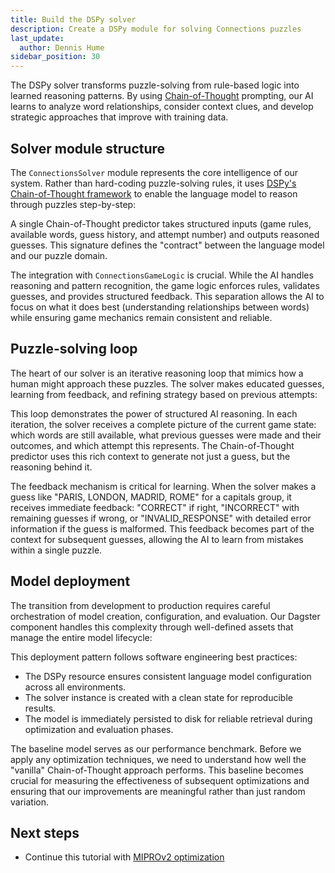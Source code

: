 ```yaml
---
title: Build the DSPy solver
description: Create a DSPy module for solving Connections puzzles
last_update:
  author: Dennis Hume
sidebar_position: 30
---
```



The DSPy solver transforms puzzle-solving from rule-based logic into learned reasoning patterns. By using [Chain-of-Thought](https://arxiv.org/abs/2201.11903) prompting, our AI learns to analyze word relationships, consider context clues, and develop strategic approaches that improve with training data.

## Solver module structure

The `ConnectionsSolver` module represents the core intelligence of our system. Rather than hard-coding puzzle-solving rules, it uses [DSPy's Chain-of-Thought framework](https://DSPy.ai/api/modules/ChainOfThought/) to enable the language model to reason through puzzles step-by-step:

<CodeExample
  path="docs_projects/project_dspy/dspy_modules/solver.py"
  language="python"
  startAfter="start_connections_solver"
  endBefore="end_connections_solver"
  title="dspy_modules/solver.py"
/>

A single Chain-of-Thought predictor takes structured inputs (game rules, available words, guess history, and attempt number) and outputs reasoned guesses. This signature defines the "contract" between the language model and our puzzle domain.

The integration with `ConnectionsGameLogic` is crucial. While the AI handles reasoning and pattern recognition, the game logic enforces rules, validates guesses, and provides structured feedback. This separation allows the AI to focus on what it does best (understanding relationships between words) while ensuring game mechanics remain consistent and reliable.

## Puzzle-solving loop

The heart of our solver is an iterative reasoning loop that mimics how a human might approach these puzzles. The solver makes educated guesses, learning from feedback, and refining strategy based on previous attempts:

<CodeExample
  path="docs_projects/project_dspy/dspy_modules/solver.py"
  language="python"
  startAfter="start_solving_loop"
  endBefore="end_solving_loop"
  title="dspy_modules/solver.py"
/>

This loop demonstrates the power of structured AI reasoning. In each iteration, the solver receives a complete picture of the current game state: which words are still available, what previous guesses were made and their outcomes, and which attempt this represents. The Chain-of-Thought predictor uses this rich context to generate not just a guess, but the reasoning behind it.

The feedback mechanism is critical for learning. When the solver makes a guess like "PARIS, LONDON, MADRID, ROME" for a capitals group, it receives immediate feedback: "CORRECT" if right, "INCORRECT" with remaining guesses if wrong, or "INVALID_RESPONSE" with detailed error information if the guess is malformed. This feedback becomes part of the context for subsequent guesses, allowing the AI to learn from mistakes within a single puzzle.

## Model deployment

The transition from development to production requires careful orchestration of model creation, configuration, and evaluation. Our Dagster component handles this complexity through well-defined assets that manage the entire model lifecycle:

<CodeExample
  path="docs_projects/project_dspy/src/project_dspy/components/ds_py_model_builder.py"
  language="python"
  startAfter="start_baseline_core"
  endBefore="end_baseline_core"
  title="src/project_dspy/components/ds_py_model_builder.py"
/>

This deployment pattern follows software engineering best practices:
- The DSPy resource ensures consistent language model configuration across all environments.
- The solver instance is created with a clean state for reproducible results.
- The model is immediately persisted to disk for reliable retrieval during optimization and evaluation phases.

The baseline model serves as our performance benchmark. Before we apply any optimization techniques, we need to understand how well the "vanilla" Chain-of-Thought approach performs. This baseline becomes crucial for measuring the effectiveness of subsequent optimizations and ensuring that our improvements are meaningful rather than just random variation.

## Next steps

- Continue this tutorial with [MIPROv2 optimization](/examples/full-pipelines/dspy/optimization)
